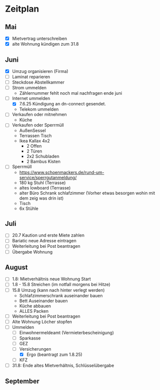 # Zeitplan

## Mai

- [x] Mietvertrag unterschreiben
- [x] alte Wohnung kündigen zum 31.8

## Juni

- [x] Umzug organisieren (Firma)
- [ ] Laminat reparieren
- [ ] Steckdose Abstellkammer
- [ ] Strom ummelden
  - Zählernummer fehlt noch mal nachfragen ende juni
- [ ] Internet ummelden
  - [x] 7.6.25 Kündigung an dn-connect gesendet.
  - Telekom ummelden
- [ ] Verkaufen oder mitnehmen
  - Küche
- [ ] Verkaufen oder Sperrmüll
  - AußenSessel
  - Terrassen Tisch
  - Ikea Kallax 4x2
    - 2 Offen
    - 2 Türen
    - 2x2 Schubladen
    - 2 Bambus Kisten
- [ ] Sperrmüll
  - https://www.schoenmackers.de/rund-um-service/sperrgutanmeldung/
  - 180 kg Stuhl (Terrasse)
  - altes lowboard (Terrasse)
  - alter Büro Schrank schlafzimmer (Vorher etwas besorgen wohin mit dem zeig was drin ist)
  - Tisch
  - 6x Stühle


## Juli

- [ ] 20.7 Kaution und erste Miete zahlen
- [ ] Bariatic neue Adresse eintragen
- [ ] Weiterleitung bei Post beantragen
- [ ] Übergabe Wohnung

## August

- [ ] 1.8: Mietverhältnis neue Wohnung Start
- [ ] 1.8 - 15.8 Streichen (im notfall morgens bei Hitze)
- [ ] 15.8 Umzug (kann nach hinter verlegt werden)
  - Schlafzimmerschrank auseinander bauen
  - Bett Auseinander bauen
  - Küche abbauen
  - ALLES Packen
- [ ] Weiterleitung bei Post beantragen
- [ ] Alte Wohnung Löcher stopfen
- [ ] Ummelden
  - [ ] Einwohnermeldeamt (Vermieterbescheinigung)
  - [ ] Sparkasse
  - [ ] GEZ
  - [ ] Versicherungen
    - [x] Ergo (beantragt zum 1.8.25)
  - [ ] KFZ
- [ ] 31.8: Ende altes Mietverhältnis, Schlüsselübergabe

## September
